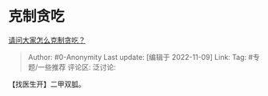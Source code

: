 # 克制贪吃
[请问大家怎么克制贪吃？](https://www.zhihu.com/question/431266831/answer/2749423361)

> Author: #0-Anonymity
> Last update: [编辑于 2022-11-09]
> Link:
> Tag: #专题/一些推荐
> 评论区:
> 泛讨论:

【找医生开】二甲双胍。
